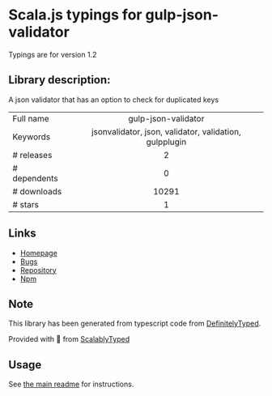 
# Scala.js typings for gulp-json-validator

Typings are for version 1.2

## Library description:
A json validator that has an option to check for duplicated keys

|                    |                 |
| ------------------ | :-------------: |
| Full name          | gulp-json-validator |
| Keywords           | jsonvalidator, json, validator, validation, gulpplugin |
| # releases         | 2 |
| # dependents       | 0 |
| # downloads        | 10291 |
| # stars            | 1 |

## Links
- [Homepage](https://github.com/jackyjieliu/gulp-json-validator)
- [Bugs](https://github.com/jackyjieliu/gulp-json-validator/issues)
- [Repository](https://github.com/jackyjieliu/gulp-json-validator)
- [Npm](https://www.npmjs.com/package/gulp-json-validator)
    


## Note
This library has been generated from typescript code from [DefinitelyTyped](https://definitelytyped.org).

Provided with :purple_heart: from [ScalablyTyped](https://github.com/oyvindberg/ScalablyTyped)

## Usage
See [the main readme](../../readme.md) for instructions.


